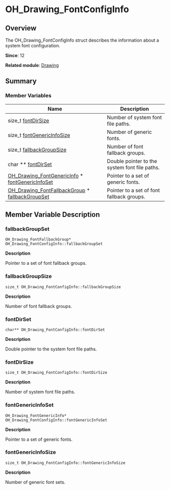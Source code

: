# OH_Drawing_FontConfigInfo


## Overview

The OH_Drawing_FontConfigInfo struct describes the information about a system font configuration.

**Since**: 12

**Related module**: [Drawing](_drawing.md)


## Summary


### Member Variables

| Name| Description| 
| -------- | -------- |
| size_t [fontDirSize](#fontdirsize) | Number of system font file paths.| 
| size_t [fontGenericInfoSize](#fontgenericinfosize) | Number of generic fonts.| 
| size_t [fallbackGroupSize](#fallbackgroupsize) | Number of font fallback groups.| 
| char \*\* [fontDirSet](#fontdirset) | Double pointer to the system font file paths.| 
| [OH_Drawing_FontGenericInfo](_o_h___drawing___font_generic_info.md) \* [fontGenericInfoSet](#fontgenericinfoset) | Pointer to a set of generic fonts.| 
| [OH_Drawing_FontFallbackGroup](_o_h___drawing___font_fallback_group.md) \* [fallbackGroupSet](#fallbackgroupset) | Pointer to a set of font fallback groups.| 


## Member Variable Description


### fallbackGroupSet

```
OH_Drawing_FontFallbackGroup* OH_Drawing_FontConfigInfo::fallbackGroupSet
```

**Description**

Pointer to a set of font fallback groups.


### fallbackGroupSize

```
size_t OH_Drawing_FontConfigInfo::fallbackGroupSize
```

**Description**

Number of font fallback groups.


### fontDirSet

```
char** OH_Drawing_FontConfigInfo::fontDirSet
```

**Description**

Double pointer to the system font file paths.


### fontDirSize

```
size_t OH_Drawing_FontConfigInfo::fontDirSize
```

**Description**

Number of system font file paths.


### fontGenericInfoSet

```
OH_Drawing_FontGenericInfo* OH_Drawing_FontConfigInfo::fontGenericInfoSet
```

**Description**

Pointer to a set of generic fonts.


### fontGenericInfoSize

```
size_t OH_Drawing_FontConfigInfo::fontGenericInfoSize
```

**Description**

Number of generic font sets.
